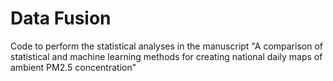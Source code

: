 # Data Fusion

Code to perform the statistical analyses in the manuscript "A comparison of statistical and machine learning methods for creating national daily maps of ambient PM2.5 concentration"
